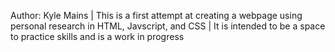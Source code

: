 Author: Kyle Mains | 
This is a first attempt at creating a webpage using personal research in HTML, Javscript, and CSS | 
It is intended to be a space to practice skills and is a work in progress

